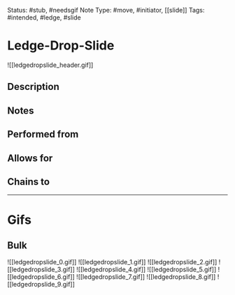 Status: #stub, #needsgif 
Note Type: #move, #initiator, [[slide]]
Tags: #intended, #ledge, #slide 

# Ledge-Drop-Slide
![[ledgedropslide_header.gif]]
## Description


## Notes


## Performed from


## Allows for


## Chains to


___
# Gifs
## Bulk
![[ledgedropslide_0.gif]]
![[ledgedropslide_1.gif]]
![[ledgedropslide_2.gif]]
![[ledgedropslide_3.gif]]
![[ledgedropslide_4.gif]]
![[ledgedropslide_5.gif]]
![[ledgedropslide_6.gif]]
![[ledgedropslide_7.gif]]
![[ledgedropslide_8.gif]]
![[ledgedropslide_9.gif]]